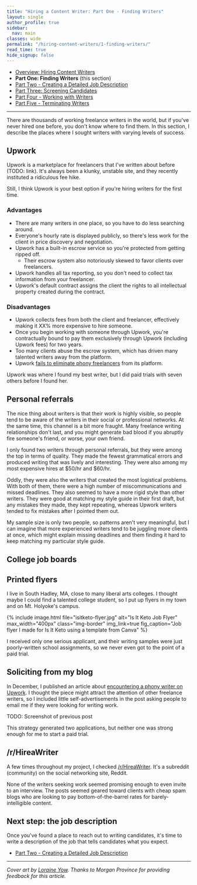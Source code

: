 ```yaml
---
title: "Hiring a Content Writer: Part One - Finding Writers"
layout: single
author_profile: true
sidebar:
  nav: main
classes: wide
permalink: "/hiring-content-writers/1-finding-writers/"
read_time: true
hide_signup: false
---
```


* [Overview: Hiring Content Writers](/hiring-content-writers/)
* **Part One: Finding Writers** (this section)
* [Part Two - Creating a Detailed Job Description](/hiring-content-writers/2-creating-a-job-description/)
* [Part Three: Screening Candidates](/hiring-content-writers/3-screening-candidates/)
* [Part Four - Working with Writers](/hiring-content-writers/4-working-with-writers/)
* [Part Five - Terminating Writers](/hiring-content-writers/5-terminating-writers/)

---

There are thousands of working freelance writers in the world, but if you've never hired one before, you don't know where to find them. In this section, I describe the places where I sought writers with varying levels of success.

## Upwork

Upwork is a marketplace for freelancers that I've written about before (TODO: link). It's always been a klunky, unstable site, and they recently instituted a ridiculous fee hike.

Still, I think Upwork is your best option if you're hiring writers for the first time.

### Advantages

* There are many writers in one place, so you have to do less searching around.
* Everyone's hourly rate is displayed publicly, so there's less work for the client in price discovery and negotiation.
* Upwork has a built-in escrow service so you're protected from getting ripped off.
  * Their escrow system also notoriously skewed to favor clients over freelancers.
* Upwork handles all tax reporting, so you don't need to collect tax information from your freelancer.
* Upwork's default contract assigns the client the rights to all intellectual property created during the contract.

### Disadvantages

* Upwork collects fees from both the client and freelancer, effectively making it XX% more expensive to hire someone.
* Once you begin working with someone through Upwork, you're contractually bound to pay them exclusively through Upwork (including Upwork fees) for two years.
* Too many clients abuse the escrow system, which has driven many talented writers away from the platform.
* Upwork [fails to eliminate phony freelancers](/upwork-scammer/) from its platform.

Upwork was where I found my best writer, but I did paid trials with seven others before I found her.

## Personal referrals

The nice thing about writers is that their work is highly visible, so people tend to be aware of the writers in their social or professional networks. At the same time, this channel is a bit more fraught. Many freelance writing relationships don't last, and you might generate bad blood if you abruptly fire someone's friend, or worse, your own friend.

I only found two writers through personal referrals, but they were among the top in terms of quality. They made the fewest grammatical errors and produced writing that was lively and interesting. They were also among my most expensive hires at $50/hr and $60/hr.

Oddly, they were also the writers that created the most logistical problems. With both of them, there were a high number of miscommunications and missed deadlines. They also seemed to have a more rigid style than other writers. They were good at matching my style guide in their first draft, but any mistakes they made, they kept repeating, whereas Upwork writers tended to fix mistakes after I pointed them out.

My sample size is only two people, so patterns aren't very meaningful, but I can imagine that more experienced writers tend to be juggling more clients at once, which might explain missing deadlines and them finding it hard to keep matching my particular style guide.

## College job boards



## Printed flyers

I live in South Hadley, MA, close to many liberal arts colleges. I thought maybe I could find a talented college student, so I put up flyers in my town and on Mt. Holyoke's campus.

{% include image.html file="isitketo-flyer.jpg" alt="Is It Keto Job Flyer" max_width="400px" class="img-border" img_link=true fig_caption="Job flyer I made for Is It Keto using a template from Canva" %}

I received only one serious applicant, and their writing samples were just poorly-written school assignments, so we never even got to the point of a paid trial.

## Soliciting from my blog

In December, I published an article about [encountering a phony writer on Upwork](/upwork-scammer/). I thought the piece might attract the attention of other freelance writers, so I included little self-advertisements in the post asking people to email me if they were looking for writing work.

TODO: Screenshot of previous post

This strategy generated two applications, but neither one was strong enough for me to start a paid trial.

## /r/HireaWriter

A few times throughout my project, I checked [/r/HireaWriter](https://www.reddit.com/r/HireaWriter/). It's a subreddit (community) on the social networking site, Reddit.

None of the writers seeking work seemed promising enough to even invite to an interview. The posts seemed geared toward clients with cheap spam blogs who are looking to pay bottom-of-the-barrel rates for barely-intelligible content.

## Next step: the job description

Once you've found a place to reach out to writing candidates, it's time to write a description of the job that tells candidates what you expect.

* [Part Two - Creating a Detailed Job Description](/hiring-content-writers/2-creating-a-job-description/)

---

*Cover art by [Loraine Yow](https://www.linkedin.com/in/lolo-ology/). Thanks to Morgan Province for providing feedback for this article.*